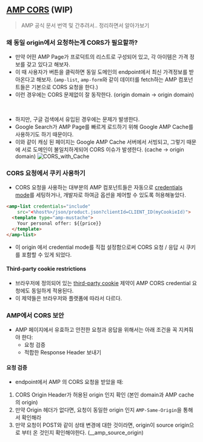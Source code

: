 ## [AMP CORS](https://www.ampproject.org/docs/fundamentals/amp-cors-requests) (WIP)

> AMP 공식 문서 번역 및 간추려서.. 정리하면서 알아가보기

### 왜 동일 origin에서 요청하는게 CORS가 필요할까?
- 만약 어떤 AMP Page가 프로덕트의 리스트로 구성되어 있고, 각 아이템은 가격 정보를 갖고 있다고 해보자.
- 이 때 사용자가 버튼을 클릭하면 동일 도메인의 endpoint에서 최신 가격정보를 받아온다고 해보자.
   (`amp-list`, `amp-form`와 같이 데이터를 fetch하는 AMP 컴포넌트들은 기본으로 CORS 요청을 한다.)
- 이런 경우에는 CORS 문제없이 잘 동작한다.
  (origin domain → origin domain)
<br />

- 하지만, 구글 검색에서 유입된 경우에는 문제가 발생한다.
- Google Search가 AMP Page를 빠르게 로드하기 위해 Google AMP Cache를 사용하기도 하기 때문이다.
- 이와 같이 캐싱 된 페이지는 Google AMP Cache 서버에서 서빙되고,
   그렇기 때문에 서로 도메인이 불일치하게되어 CORS 이슈가 발생한다.
   (cache → origin domain)
    ![CORS_with_Cache](https://www.ampproject.org/static/img/docs/CORS_with_Cache.png)

### CORS 요청에서 쿠키 사용하기
- CORS 요청을 사용하는 대부분의 AMP 컴포넌트들은 자동으로 [credentials mode](https://developer.mozilla.org/en-US/docs/Web/API/XMLHttpRequest/withCredentials)를 세팅하거나,
  개발자로 하여금 옵션을 제어할 수 있도록 허용해놓았다.

```html
<amp-list credentials="include"
    src="<%host%>/json/product.json?clientId=CLIENT_ID(myCookieId)">
  <template type="amp-mustache">
    Your personal offer: ${{price}}
  </template>
</amp-list>
```
-  이 origin 에서 credential mode를 직접 설정함으로써 CORS 요청 / 응답 시 쿠키를 포함할 수 있게 되었다.


#### Third-party cookie restrictions
- 브라우저에 정의되어 있는 [third-party cookie](https://en.wikipedia.org/wiki/HTTP_cookie#Third-party_cookie) 제약이 AMP CORS credential 요청에도 동일하게 적용된다.
- 이 제약들은 브라우저와 플랫폼에 따라서 다르다.

### AMP에서 CORS 보안
- AMP 페이지에서 유효하고 안전한 요청과 응답을 위해서는 아래 조건을 꼭 지켜줘야 한다:
  - 요청 검증
  - 적합한 Response Header 보내기

#### 요청 검증
- endpoint에서 AMP 의 CORS 요청을 받았을 때:
1. CORS Origin Header가 허용된 origin 인지 확인 (본인 domain과 AMP cache의 origin)
2. 만약 Origin 헤더가 없다면, 요청이 동일한 origin 인지 `AMP-Same-Origin`을 통해서 확인해라
3. 만약 요청이 POST와 같이 상태 변경에 대한 것이라면, origin이 source origin으로 부터 온 것인지 확인해야한다. (__amp_source_origin)


